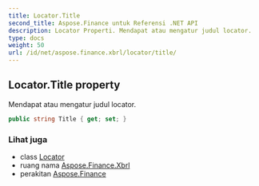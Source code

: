 ```yaml
---
title: Locator.Title
second_title: Aspose.Finance untuk Referensi .NET API
description: Locator Properti. Mendapat atau mengatur judul locator.
type: docs
weight: 50
url: /id/net/aspose.finance.xbrl/locator/title/
---
```

## Locator.Title property

Mendapat atau mengatur judul locator.

```csharp
public string Title { get; set; }
```

### Lihat juga

* class [Locator](../)
* ruang nama [Aspose.Finance.Xbrl](../../locator/)
* perakitan [Aspose.Finance](../../../)


